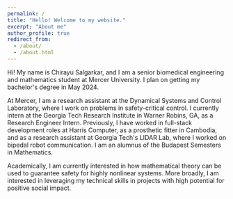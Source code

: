 ```yaml
---
permalink: /
title: "Hello! Welcome to my website."
excerpt: "About me"
author_profile: true
redirect_from: 
  - /about/
  - /about.html
---
```


Hi! My name is Chirayu Salgarkar, and I am a senior biomedical engineering and mathematics student at Mercer University. I plan on getting my bachelor's degree in May 2024. 

At Mercer, I am a research assistant at the Dynamical Systems and Control Laboratory, where I work on problems in safety-critical control. I currently intern at the Georgia Tech Research Institute in Warner Robins, GA, as a Research Engineer Intern. Previously, I have worked in full-stack development roles at Harris Computer, as a prosthetic fitter in Cambodia, and as a research assistant at Georgia Tech's LIDAR Lab, where I worked on bipedal robot communication. I am an alumnus of the Budapest Semesters in Mathematics.

Academically, I am currently interested in how mathematical theory can be used to guarantee safety for highly nonlinear systems. More broadly, I am interested in leveraging my technical skills in projects with high potential for positive social impact. 

